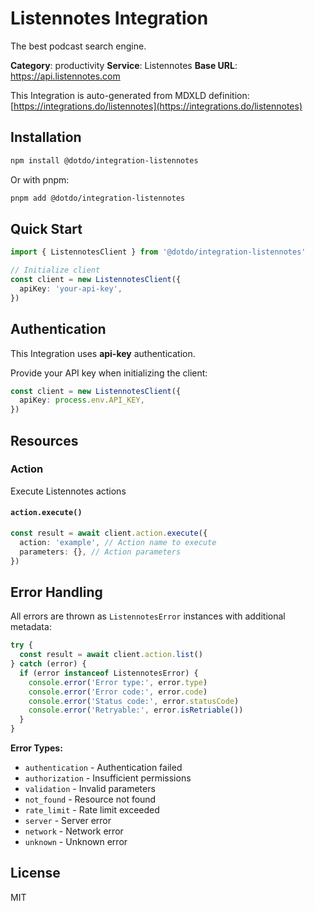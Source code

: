 # Listennotes Integration

The best podcast search engine.

**Category**: productivity
**Service**: Listennotes
**Base URL**: https://api.listennotes.com

This Integration is auto-generated from MDXLD definition: [https://integrations.do/listennotes](https://integrations.do/listennotes)

## Installation

```bash
npm install @dotdo/integration-listennotes
```

Or with pnpm:

```bash
pnpm add @dotdo/integration-listennotes
```

## Quick Start

```typescript
import { ListennotesClient } from '@dotdo/integration-listennotes'

// Initialize client
const client = new ListennotesClient({
  apiKey: 'your-api-key',
})
```

## Authentication

This Integration uses **api-key** authentication.

Provide your API key when initializing the client:

```typescript
const client = new ListennotesClient({
  apiKey: process.env.API_KEY,
})
```

## Resources

### Action

Execute Listennotes actions

#### `action.execute()`

```typescript
const result = await client.action.execute({
  action: 'example', // Action name to execute
  parameters: {}, // Action parameters
})
```

## Error Handling

All errors are thrown as `ListennotesError` instances with additional metadata:

```typescript
try {
  const result = await client.action.list()
} catch (error) {
  if (error instanceof ListennotesError) {
    console.error('Error type:', error.type)
    console.error('Error code:', error.code)
    console.error('Status code:', error.statusCode)
    console.error('Retryable:', error.isRetriable())
  }
}
```

**Error Types:**

- `authentication` - Authentication failed
- `authorization` - Insufficient permissions
- `validation` - Invalid parameters
- `not_found` - Resource not found
- `rate_limit` - Rate limit exceeded
- `server` - Server error
- `network` - Network error
- `unknown` - Unknown error

## License

MIT
